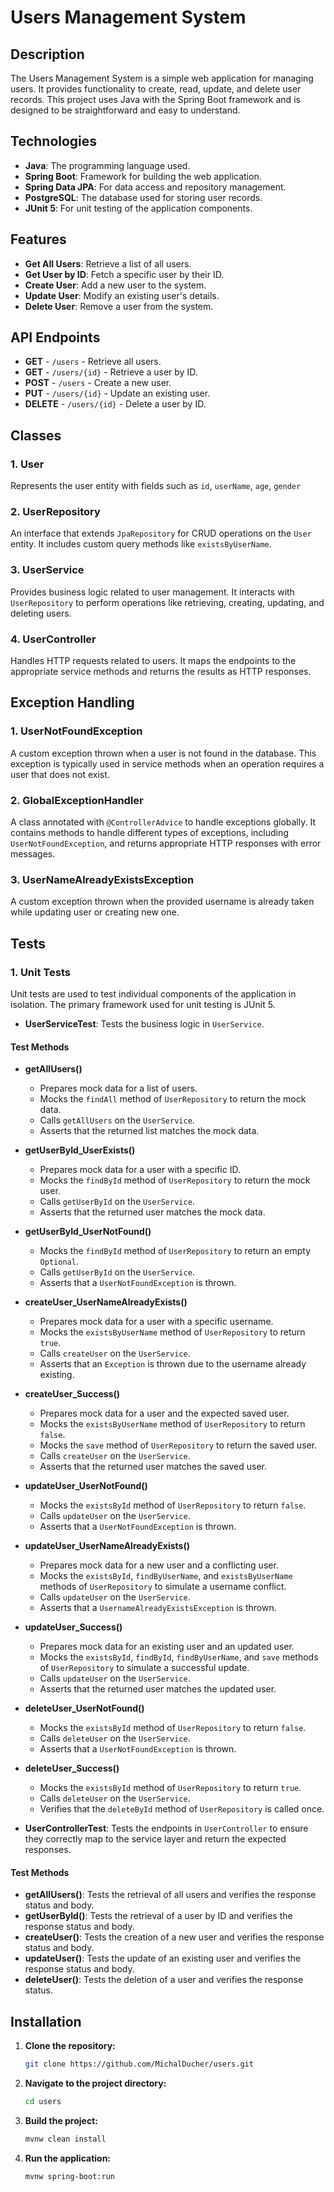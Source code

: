 # Users Management System

## Description
The Users Management System is a simple web application for managing users. It provides functionality to create, read, update, and delete user records. This project uses Java with the Spring Boot framework and is designed to be straightforward and easy to understand.

## Technologies
- **Java**: The programming language used.
- **Spring Boot**: Framework for building the web application.
- **Spring Data JPA**: For data access and repository management.
- **PostgreSQL**: The database used for storing user records.
- **JUnit 5**: For unit testing of the application components.

## Features
- **Get All Users**: Retrieve a list of all users.
- **Get User by ID**: Fetch a specific user by their ID.
- **Create User**: Add a new user to the system.
- **Update User**: Modify an existing user's details.
- **Delete User**: Remove a user from the system.

## API Endpoints
- **GET** - `/users` - Retrieve all users.
- **GET** - `/users/{id}` - Retrieve a user by ID.
- **POST** - `/users` - Create a new user.
- **PUT** - `/users/{id}` - Update an existing user.
- **DELETE** - `/users/{id}` - Delete a user by ID.

## Classes

### 1. User
Represents the user entity with fields such as `id`, `userName`, `age`, `gender`

### 2. UserRepository
An interface that extends `JpaRepository` for CRUD operations on the `User` entity. It includes custom query methods like `existsByUserName`.

### 3. UserService
Provides business logic related to user management. It interacts with `UserRepository` to perform operations like retrieving, creating, updating, and deleting users.

### 4. UserController
Handles HTTP requests related to users. It maps the endpoints to the appropriate service methods and returns the results as HTTP responses.

## Exception Handling

### 1. UserNotFoundException
A custom exception thrown when a user is not found in the database. This exception is typically used in service methods when an operation requires a user that does not exist.

### 2. GlobalExceptionHandler
A class annotated with `@ControllerAdvice` to handle exceptions globally. It contains methods to handle different types of exceptions, including `UserNotFoundException`, and returns appropriate HTTP responses with error messages.

### 3. UserNameAlreadyExistsException
A custom exception thrown when the provided username is already taken while updating user or creating new one.

## Tests

### 1. Unit Tests
Unit tests are used to test individual components of the application in isolation. The primary framework used for unit testing is JUnit 5.

- **UserServiceTest**: Tests the business logic in `UserService`.
#### Test Methods

- **getAllUsers()**
  - Prepares mock data for a list of users.
  - Mocks the `findAll` method of `UserRepository` to return the mock data.
  - Calls `getAllUsers` on the `UserService`.
  - Asserts that the returned list matches the mock data.

- **getUserById_UserExists()**
  - Prepares mock data for a user with a specific ID.
  - Mocks the `findById` method of `UserRepository` to return the mock user.
  - Calls `getUserById` on the `UserService`.
  - Asserts that the returned user matches the mock data.

- **getUserById_UserNotFound()**
  - Mocks the `findById` method of `UserRepository` to return an empty `Optional`.
  - Calls `getUserById` on the `UserService`.
  - Asserts that a `UserNotFoundException` is thrown.

- **createUser_UserNameAlreadyExists()**
  - Prepares mock data for a user with a specific username.
  - Mocks the `existsByUserName` method of `UserRepository` to return `true`.
  - Calls `createUser` on the `UserService`.
  - Asserts that an `Exception` is thrown due to the username already existing.

- **createUser_Success()**
  - Prepares mock data for a user and the expected saved user.
  - Mocks the `existsByUserName` method of `UserRepository` to return `false`.
  - Mocks the `save` method of `UserRepository` to return the saved user.
  - Calls `createUser` on the `UserService`.
  - Asserts that the returned user matches the saved user.

- **updateUser_UserNotFound()**
  - Mocks the `existsById` method of `UserRepository` to return `false`.
  - Calls `updateUser` on the `UserService`.
  - Asserts that a `UserNotFoundException` is thrown.

- **updateUser_UserNameAlreadyExists()**
  - Prepares mock data for a new user and a conflicting user.
  - Mocks the `existsById`, `findByUserName`, and `existsByUserName` methods of `UserRepository` to simulate a username conflict.
  - Calls `updateUser` on the `UserService`.
  - Asserts that a `UsernameAlreadyExistsException` is thrown.

- **updateUser_Success()**
  - Prepares mock data for an existing user and an updated user.
  - Mocks the `existsById`, `findById`, `findByUserName`, and `save` methods of `UserRepository` to simulate a successful update.
  - Calls `updateUser` on the `UserService`.
  - Asserts that the returned user matches the updated user.

- **deleteUser_UserNotFound()**
  - Mocks the `existsById` method of `UserRepository` to return `false`.
  - Calls `deleteUser` on the `UserService`.
  - Asserts that a `UserNotFoundException` is thrown.

- **deleteUser_Success()**
  - Mocks the `existsById` method of `UserRepository` to return `true`.
  - Calls `deleteUser` on the `UserService`.
  - Verifies that the `deleteById` method of `UserRepository` is called once.

- **UserControllerTest**: Tests the endpoints in `UserController` to ensure they correctly map to the service layer and return the expected responses.
#### Test Methods
- **getAllUsers()**: Tests the retrieval of all users and verifies the response status and body.
- **getUserById()**: Tests the retrieval of a user by ID and verifies the response status and body.
- **createUser()**: Tests the creation of a new user and verifies the response status and body.
- **updateUser()**: Tests the update of an existing user and verifies the response status and body.
- **deleteUser()**: Tests the deletion of a user and verifies the response status.

## Installation
1. **Clone the repository:**
   ```bash
   git clone https://github.com/MichalDucher/users.git
2. **Navigate to the project directory:**
    ```bash
    cd users
3. **Build the project:**
    ```bash
    mvnw clean install
4. **Run the application:**
    ```bash
    mvnw spring-boot:run

